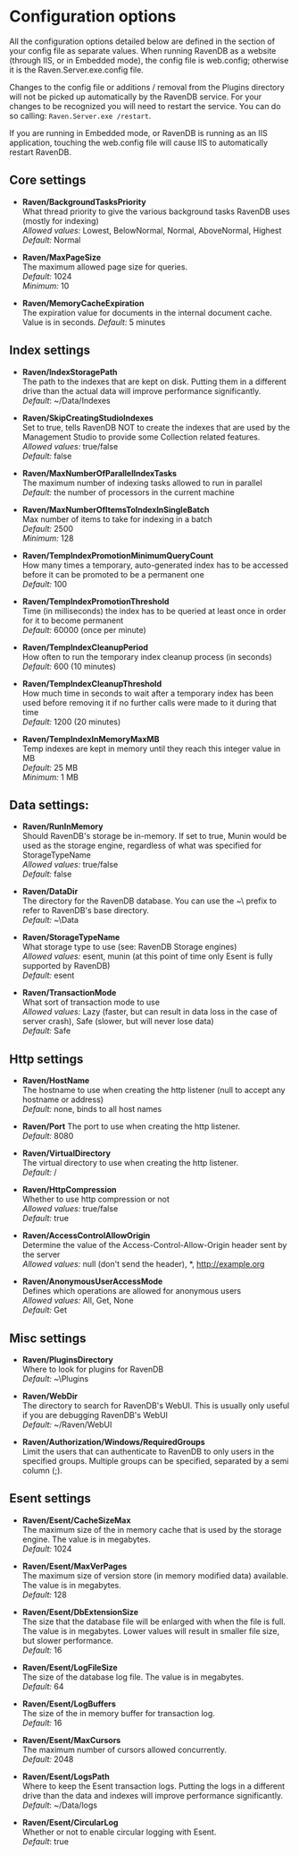 ﻿# Configuration options

All the configuration options detailed below are defined in the <appSettings> section of your config file as separate values. When running RavenDB as a website (through IIS, or in Embedded mode), the config file is web.config; otherwise it is the Raven.Server.exe.config file.

Changes to the config file or additions / removal from the Plugins directory will not be picked up automatically by the RavenDB service. For your changes to be recognized you will need to restart the service. You can do so calling: <code>Raven.Server.exe /restart</code>.

If you are running in Embedded mode, or RavenDB is running as an IIS application, touching the web.config file will cause IIS to automatically restart RavenDB.

## Core settings

* **Raven/BackgroundTasksPriority**  
    What thread priority to give the various background tasks RavenDB uses (mostly for indexing)  
    _Allowed values:_ Lowest, BelowNormal, Normal, AboveNormal, Highest  
    _Default:_ Normal

* **Raven/MaxPageSize**  
    The maximum allowed page size for queries.  
    _Default:_ 1024  
    _Minimum:_ 10
    
* **Raven/MemoryCacheExpiration**  
    The expiration value for documents in the internal document cache. Value is in seconds.
    _Default:_ 5 minutes

## Index settings

* **Raven/IndexStoragePath**  
    The path to the indexes that are kept on disk. Putting them in a different drive than the actual data will improve performance significantly.  
    _Default_: ~/Data/Indexes
    
* **Raven/SkipCreatingStudioIndexes**  
    Set to true, tells RavenDB NOT to create the indexes that are used by the Management Studio to provide some Collection related features.  
    _Allowed values:_ true/false  
    _Default:_ false  

* **Raven/MaxNumberOfParallelIndexTasks**  
    The maximum number of indexing tasks allowed to run in parallel  
    _Default:_ the number of processors in the current machine
    
* **Raven/MaxNumberOfItemsToIndexInSingleBatch**  
    Max number of items to take for indexing in a batch  
    _Default:_ 2500  
    _Minimum:_ 128  

* **Raven/TempIndexPromotionMinimumQueryCount**  
    How many times a temporary, auto-generated index has to be accessed before it can be promoted to be a permanent one  
    _Default:_ 100  

* **Raven/TempIndexPromotionThreshold**  
Time (in milliseconds) the index has to be queried at least once in order for it to become permanent  
    _Default:_ 60000 (once per minute)  

* **Raven/TempIndexCleanupPeriod**  
    How often to run the temporary index cleanup process (in seconds)  
    _Default:_ 600 (10 minutes)  

* **Raven/TempIndexCleanupThreshold**  
    How much time in seconds to wait after a temporary index has been used before removing it if no further calls were made to it during that time  
    _Default:_ 1200 (20 minutes)  

* **Raven/TempIndexInMemoryMaxMB**  
    Temp indexes are kept in memory until they reach this integer value in MB  
    _Default:_ 25 MB  
    _Minimum:_ 1 MB

## Data settings:

* **Raven/RunInMemory**  
    Should RavenDB's storage be in-memory. If set to true, Munin would be used as the storage engine, regardless of what was specified for StorageTypeName  
    _Allowed values:_ true/false  
    _Default:_ false  

* **Raven/DataDir**  
    The directory for the RavenDB database. You can use the ~\ prefix to refer to RavenDB's base directory.  
    _Default:_ ~\Data  

* **Raven/StorageTypeName**  
    What storage type to use (see: RavenDB Storage engines)  
    _Allowed values:_ esent, munin (at this point of time only Esent is fully supported by RavenDB)  
    _Default:_ esent  

* **Raven/TransactionMode**  
    What sort of transaction mode to use  
    _Allowed values:_  Lazy (faster, but can result in data loss in the case of server crash), Safe (slower, but will never lose data)  
    _Default:_ Safe

## Http settings

* **Raven/HostName**  
    The hostname to use when creating the http listener (null to accept any hostname or address)  
    _Default:_ none, binds to all host names  

* **Raven/Port**
    The port to use when creating the http listener.  
    _Default:_ 8080  

* **Raven/VirtualDirectory**  
    The virtual directory to use when creating the http listener.  
    _Default:_ /  

* **Raven/HttpCompression**  
    Whether to use http compression or not  
    _Allowed values:_ true/false  
    _Default:_ true  

* **Raven/AccessControlAllowOrigin**  
    Determine the value of the Access-Control-Allow-Origin header sent by the server  
    _Allowed values:_ null (don't send the header), *, http://example.org  

* **Raven/AnonymousUserAccessMode**  
    Defines which operations are allowed for anonymous users  
    _Allowed values:_ All, Get, None  
    _Default:_ Get  

## Misc settings

* **Raven/PluginsDirectory**  
    Where to look for plugins for RavenDB  
    _Default:_ ~\Plugins  

* **Raven/WebDir**  
    The directory to search for RavenDB's WebUI. This is usually only useful if you are debugging RavenDB's WebUI  
    _Default:_ ~/Raven/WebUI  
    
* **Raven/Authorization/Windows/RequiredGroups**  
    Limit the users that can authenticate to RavenDB to only users in the specified groups. Multiple groups can be specified, separated by a semi column (;).

## Esent settings

* **Raven/Esent/CacheSizeMax**  
    The maximum size of the in memory cache that is used by the storage engine. The value is in megabytes.  
    _Default:_ 1024  

* **Raven/Esent/MaxVerPages**  
    The maximum size of version store (in memory modified data) available. The value is in megabytes.  
    _Default:_ 128  

* **Raven/Esent/DbExtensionSize**  
    The size that the database file will be enlarged with when the file is full. The value is in megabytes. Lower values will result in smaller file size, but slower performance.  
    _Default:_ 16  

* **Raven/Esent/LogFileSize**  
    The size of the database log file. The value is in megabytes.  
    _Default:_ 64  

* **Raven/Esent/LogBuffers**  
    The size of the in memory buffer for transaction log.  
    _Default:_ 16  

* **Raven/Esent/MaxCursors**  
    The maximum number of cursors allowed concurrently.  
    _Default:_ 2048  
    
* **Raven/Esent/LogsPath**  
    Where to keep the Esent transaction logs. Putting the logs in a different drive than the data and indexes will improve performance significantly.  
    _Default_: ~/Data/logs  

* **Raven/Esent/CircularLog**  
    Whether or not to enable circular logging with Esent.  
    _Default_: true  
